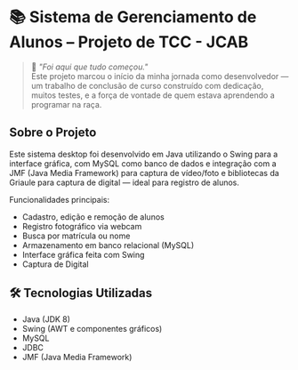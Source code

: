 # 📚 Sistema de Gerenciamento de Alunos – Projeto de TCC - JCAB

> 🧠 *"Foi aqui que tudo começou."*  
> Este projeto marcou o início da minha jornada como desenvolvedor — um trabalho de conclusão de curso construído com dedicação, muitos testes, e a força de vontade de quem estava aprendendo a programar na raça.

##  Sobre o Projeto

Este sistema desktop foi desenvolvido em Java utilizando o Swing para a interface gráfica, com MySQL como banco de dados e integração com a JMF (Java Media Framework) para captura de vídeo/foto e bibliotecas da Griaule para captura de digital — ideal para registro de alunos.

Funcionalidades principais:
- Cadastro, edição e remoção de alunos
- Registro fotográfico via webcam
- Busca por matrícula ou nome
- Armazenamento em banco relacional (MySQL)
- Interface gráfica feita com Swing
- Captura de Digital

## 🛠️ Tecnologias Utilizadas

- Java (JDK 8)
- Swing (AWT e componentes gráficos)
- MySQL
- JDBC
- JMF (Java Media Framework)
